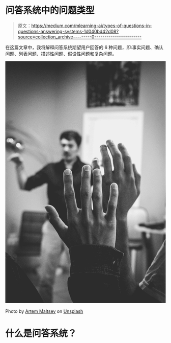 # 问答系统中的问题类型

> 原文：<https://medium.com/mlearning-ai/types-of-questions-in-questions-answering-systems-1d040bd42d08?source=collection_archive---------0----------------------->

在这篇文章中，我将解释问答系统期望用户回答的 6 种问题，即:事实问题、确认问题、列表问题、描述性问题、假设性问题和复杂问题。

![](img/6492acaad1eb3488bf4289eb28aa1da5.png)

Photo by [Artem Maltsev](https://unsplash.com/@art_maltsev?utm_source=medium&utm_medium=referral) on [Unsplash](https://unsplash.com?utm_source=medium&utm_medium=referral)

# 什么是问答系统？